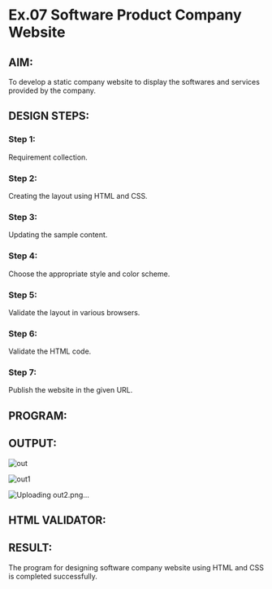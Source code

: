 # Ex.07 Software Product Company Website
## AIM:
To develop a static company website to display the softwares and services provided by the company.

## DESIGN STEPS:

### Step 1:
Requirement collection.

### Step 2:
Creating the layout using HTML and CSS.

### Step 3:
Updating the sample content.

### Step 4:
Choose the appropriate style and color scheme.

### Step 5:
Validate the layout in various browsers.

### Step 6:
Validate the HTML code.

### Step 7:
Publish the website in the given URL.

## PROGRAM:


## OUTPUT:
![out](https://github.com/Prakashmathi2004/softweb/assets/118350045/9281f08d-924a-45f6-993d-dce4a50d8b62)

![out1](https://github.com/Prakashmathi2004/softweb/assets/118350045/7da515dd-1286-4aa2-8d53-15a7f0e9b220)

![Uploading out2.png…]()


## HTML VALIDATOR:


## RESULT:
The program for designing software company website using HTML and CSS is completed successfully.
